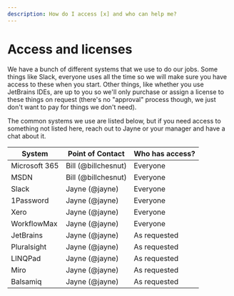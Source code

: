 ```yaml
---
description: How do I access [x] and who can help me?
---
```


# Access and licenses

We have a bunch of different systems that we use to do our jobs. Some things like Slack, everyone uses all the time so we will make sure you have access to these when you start. Other things, like whether you use JetBrains IDEs, are up to you so we'll only purchase or assign a license to these things on request (there's no "approval" process though, we just don't want to pay for things we don't need).

The common systems we use are listed below, but if you need access to something not listed here, reach out to Jayne or your manager and have a chat about it.

| System        | Point of Contact    | Who has access? |
| ------------- | ------------------- | --------------- |
| Microsoft 365 | Bill (@billchesnut) | Everyone        |
| MSDN          | Bill (@billchesnut) | Everyone        |
| Slack         | Jayne (@jayne)      | Everyone        |
| 1Password     | Jayne (@jayne)      | Everyone        |
| Xero          | Jayne (@jayne)      | Everyone        |
| WorkflowMax   | Jayne (@jayne)      | Everyone        |
| JetBrains     | Jayne (@jayne)      | As requested    |
| Pluralsight   | Jayne (@jayne)      | As requested    |
| LINQPad       | Jayne (@jayne)      | As requested    |
| Miro          | Jayne (@jayne)      | As requested    |
| Balsamiq      | Jayne (@jayne)      | As requested    |

